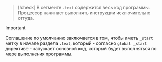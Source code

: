 
> [!check] 
> В сегменте `.text` содержится весь код программы. Процессор начинает выполнять инструкции исключительно оттуда.

> [!important] 
> Соглашение по умолчанию заключается в том, чтобы иметь `_start` метку в начале раздела `.text`, который - согласно `global _start` директиве - запускает основной код, который будет выполняться по мере выполнения программы.

